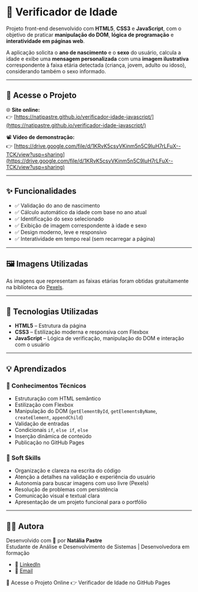 # 🧠 Verificador de Idade

Projeto front-end desenvolvido com **HTML5**, **CSS3** e **JavaScript**, com o objetivo de praticar **manipulação do DOM**, **lógica de programação** e **interatividade em páginas web**.

A aplicação solicita o **ano de nascimento** e o **sexo** do usuário, calcula a idade e exibe uma **mensagem personalizada** com uma **imagem ilustrativa** correspondente à faixa etária detectada (criança, jovem, adulto ou idoso), considerando também o sexo informado.

---

## 🔗 Acesse o Projeto

🌐 **Site online:**  
👉 [https://natipastre.github.io/verificador-idade-javascript/](https://natipastre.github.io/verificador-idade-javascript/)

📽️ **Vídeo de demonstração:**  
👉 [https://drive.google.com/file/d/1KRvK5csyVKinm5n5C9IuH7rLFuX--TCK/view?usp=sharing](https://drive.google.com/file/d/1KRvK5csyVKinm5n5C9IuH7rLFuX--TCK/view?usp=sharing)

---

## ✨ Funcionalidades

- ✅ Validação do ano de nascimento  
- ✅ Cálculo automático da idade com base no ano atual  
- ✅ Identificação do sexo selecionado  
- ✅ Exibição de imagem correspondente à idade e sexo  
- ✅ Design moderno, leve e responsivo  
- ✅ Interatividade em tempo real (sem recarregar a página)  

---

## 🖼️ Imagens Utilizadas

As imagens que representam as faixas etárias foram obtidas gratuitamente na biblioteca do [Pexels](https://www.pexels.com/pt-br/).

---

## 🧰 Tecnologias Utilizadas

- **HTML5** – Estrutura da página  
- **CSS3** – Estilização moderna e responsiva com Flexbox  
- **JavaScript** – Lógica de verificação, manipulação do DOM e interação com o usuário  

---

## 💡 Aprendizados

### 🧠 Conhecimentos Técnicos
- Estruturação com HTML semântico  
- Estilização com Flexbox  
- Manipulação do DOM (`getElementById`, `getElementsByName`, `createElement`, `appendChild`)  
- Validação de entradas  
- Condicionais `if`, `else if`, `else`  
- Inserção dinâmica de conteúdo  
- Publicação no GitHub Pages  

### 🤝 Soft Skills
- Organização e clareza na escrita do código  
- Atenção a detalhes na validação e experiência do usuário  
- Autonomia para buscar imagens com uso livre (Pexels)  
- Resolução de problemas com persistência  
- Comunicação visual e textual clara  
- Apresentação de um projeto funcional para o portfólio  

---

## 👩‍💻 Autora

Desenvolvido com 💙 por **Natália Pastre**  
Estudante de Análise e Desenvolvimento de Sistemas | Desenvolvedora em formação

- 💼 [LinkedIn](https://www.linkedin.com/in/nataliapastre-dev/)  
- 💌 [Email](mailto:natalia.pastre@yahoo.com.br)  


🔗 Acesse o Projeto Online
👉 Verificador de Idade no GitHub Pages




